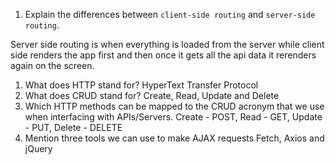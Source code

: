 1.  Explain the differences between `client-side routing` and `server-side routing`.

Server side routing is when everything is loaded from the server while client side renders the app first and then once it gets all the api data it rerenders again on the screen.
1.  What does HTTP stand for?
HyperText Transfer Protocol
1.  What does CRUD stand for?
Create, Read, Update and Delete
1.  Which HTTP methods can be mapped to the CRUD acronym that we use when interfacing with APIs/Servers.
Create - POST, Read - GET, Update - PUT, Delete - DELETE
1.  Mention three tools we can use to make AJAX requests
Fetch, Axios and jQuery
